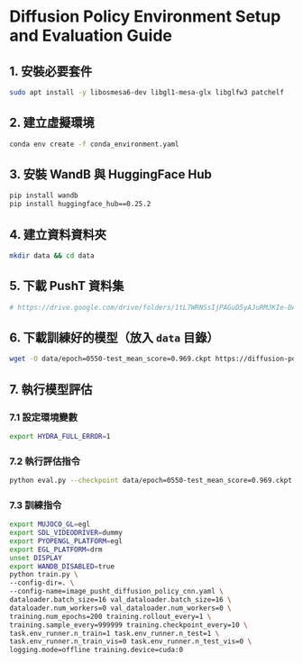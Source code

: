 # Diffusion Policy Environment Setup and Evaluation Guide

## 1. 安裝必要套件
```bash
sudo apt install -y libosmesa6-dev libgl1-mesa-glx libglfw3 patchelf
```

## 2. 建立虛擬環境
```bash
conda env create -f conda_environment.yaml
```

## 3. 安裝 WandB 與 HuggingFace Hub
```bash
pip install wandb
pip install huggingface_hub==0.25.2
```

## 4. 建立資料資料夾
```bash
mkdir data && cd data
```

## 5. 下載 PushT 資料集
```bash
# https://drive.google.com/drive/folders/1tL7WRNSsIjPAGuD5yAJuRMJKIe-DAz0J
```

## 6. 下載訓練好的模型（放入 `data` 目錄）
```bash
wget -O data/epoch=0550-test_mean_score=0.969.ckpt https://diffusion-policy.cs.columbia.edu/data/experiments/low_dim/pusht/diffusion_policy_cnn/train_0/checkpoints/epoch=0550-test_mean_score=0.969.ckpt
```

## 7. 執行模型評估

### 7.1 設定環境變數
```bash
export HYDRA_FULL_ERROR=1
```

### 7.2 執行評估指令
```bash
python eval.py --checkpoint data/epoch=0550-test_mean_score=0.969.ckpt --output_dir data/pusht_eval_output
```


### 7.3 訓練指令

```bash
export MUJOCO_GL=egl
export SDL_VIDEODRIVER=dummy
export PYOPENGL_PLATFORM=egl
export EGL_PLATFORM=drm
unset DISPLAY
export WANDB_DISABLED=true
python train.py \
--config-dir=. \
--config-name=image_pusht_diffusion_policy_cnn.yaml \
dataloader.batch_size=16 val_dataloader.batch_size=16 \
dataloader.num_workers=0 val_dataloader.num_workers=0 \
training.num_epochs=200 training.rollout_every=1 \
training.sample_every=999999 training.checkpoint_every=10 \
task.env_runner.n_train=1 task.env_runner.n_test=1 \
task.env_runner.n_train_vis=0 task.env_runner.n_test_vis=0 \
logging.mode=offline training.device=cuda:0
```